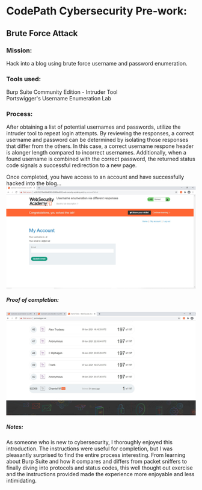 # CodePath Cybersecurity Pre-work:
## Brute Force Attack

### Mission:
Hack into a blog using brute force username and password enumeration.

### Tools used:
Burp Suite Community Edition - Intruder Tool\
Portswigger's Username Enumeration Lab

### Process:
After obtaining a list of potential usernames and passwords, utilize the intruder tool to repeat login attempts. By reviewing the responses, a correct username and password can be determined by isolating those responses that differ from the others. In this case, a correct username respone header is alonger length compared to incorrect usernames. Additionally, when a found username is combined with the correct password, the returned status code signals a successful redirection to a new page.

Once completed, you have access to an account and have successfully hacked into the blog...
![Blog Login](./successful_blog_login.jpg)

##### Proof of completion:
![Hall of Fame Image](./Hall_of_Fame_Completion.jpg)

##### Notes:
As someone who is new to cybersecurity, I thoroughly enjoyed this introduction. The instructions were useful for completion, but I was pleasantly surprised to find the entire process interesting. From learning about Burp Suite and how it compares and differs from packet sniffers to finally diving into protocols and status codes, this well thought out exercise and the instructions provided made the experience more enjoyable and less intimidating.
